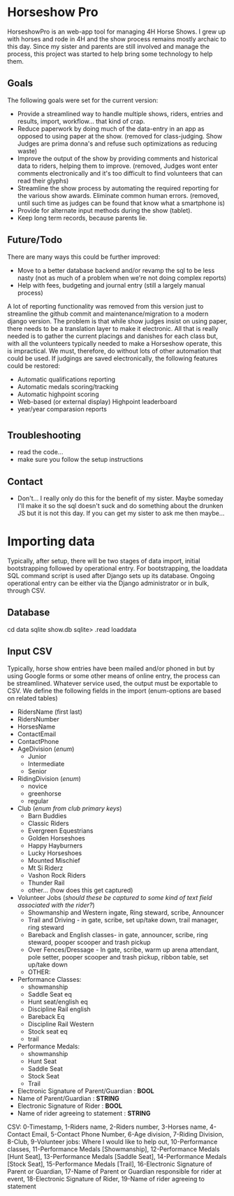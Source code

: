 # Horseshow Pro

HorseshowPro is an web-app tool for managing 4H Horse Shows.  I grew up with horses and rode in 4H and the show process remains mostly archaic to this day.  Since my sister and parents are still involved and manage the process, this project was started to help bring some technology to help them.

## Goals
The following goals were set for the current version:

* Provide a streamlined way to handle multiple shows, riders, entries and results, import, workflow... that kind of crap.
* Reduce paperwork by doing much of the data-entry in an app as opposed to using paper at the show. (removed for class-judging. Show Judges are prima donna's and refuse such optimizations as reducing waste)
* Improve the output of the show by providing comments and historical data to riders, helping them to improve. (removed, Judges wont enter comments electronically and it's too difficult to find volunteers that can read their glyphs)
* Streamline the show process by automating the required reporting for the various show awards.  Eliminate common human errors. (removed, until such time as judges can be found that know what a smartphone is)
* Provide for alternate input methods during the show (tablet).
* Keep long term records, because parents lie.

## Future/Todo
There are many ways this could be further improved:

* Move to a better database backend and/or revamp the sql to be less nasty (not as much of a problem when we're not doing complex reports)
* Help with fees, budgeting and journal entry (still a largely manual process)

A lot of reporting functionality was removed from this version just to streamline the github commit and maintenance/migration to a modern django version. The problem is that while show judges insist on using paper, there needs to be a translation layer to make it electronic.  All that is really needed is to gather the current placings and danishes for each class but, with all the volunteers typically needed to make a Horseshow operate, this is impractical.  We must, therefore, do without lots of other automation that could be used.  If judgings are saved electronically, the following features could be restored:
* Automatic qualifications reporting
* Automatic medals scoring/tracking
* Automatic highpoint scoring
* Web-based (or external display) Highpoint leaderboard
* year/year comparasion reports

#

## Troubleshooting
* read the code...
* make sure you follow the setup instructions

## Contact
* Don't... I really only do this for the benefit of my sister.  Maybe someday I'll make it so the sql doesn't suck and do something about the drunken JS but it is not this day.  If you can get my sister to ask me then maybe...

# Importing data
Typically, after setup, there will be two stages of data import, initial bootstrapping followed by operational entry.  For bootstrapping, the loaddata SQL command script is used after Django sets up its database.  Ongoing operational entry can be either via the Django administrator or in bulk, through CSV.

## Database
cd data
sqlite show.db
sqlite> .read loaddata

## Input CSV
Typically, horse show entries have been mailed and/or phoned in but by using Google forms or some other means of online entry, the process can be streamlined. Whatever service used, the output must be exportable to CSV.  We define the following fields in the import (enum-options are based on related tables)
* RidersName (first last)
* RidersNumber
* HorsesName
* ContactEmail
* ContactPhone
* AgeDivision (_enum_)
  * Junior
  * Intermediate
  * Senior
* RidingDivision (_enum_)
  * novice
  * greenhorse
  * regular
* Club (_enum from club primary keys_)
  * Barn Buddies
  * Classic Riders
  * Evergreen Equestrians
  * Golden Horseshoes
  * Happy Hayburners
  * Lucky Horseshoes
  * Mounted Mischief
  * Mt Si Riderz
  * Vashon Rock Riders
  * Thunder Rail
  * other... (how does this get captured)
* Volunteer Jobs (_should these be captured to some kind of text field associated with the rider?_)
  * Showmanship and Western ingate, Ring steward, scribe, Announcer
  * Trail and Driving - in gate, scribe, set up/take down, trail manager, ring steward
  * Bareback and English classes- in gate, announcer, scribe, ring steward, pooper scooper and trash pickup
  * Over Fences/Dressage - In gate, scribe, warm up arena attendant, pole setter, pooper scooper and trash pickup, ribbon table, set up/take down
  * OTHER:
* Performance Classes:
  * showmanship
  * Saddle Seat eq
  * Hunt seat/english eq
  * Discipline Rail english
  * Bareback Eq
  * Discipline Rail Western
  * Stock seat eq
  * trail
* Performance Medals:
  * showmanship
  * Hunt Seat
  * Saddle Seat
  * Stock Seat
  * Trail
* Electronic Signature of Parent/Guardian : __BOOL__
* Name of Parent/Guardian : __STRING__
* Electronic Signature of Rider : __BOOL__
* Name of rider agreeing to statement : __STRING__



CSV:
0-Timestamp,
1-Riders name,
2-Riders number,
3-Horses name,
4-Contact Email,
5-Contact Phone Number,
6-Age division,
7-Riding Division,
8-Club,
9-Volunteer jobs: Where I would like to help out,
10-Performance classes,
11-Performance Medals [Showmanship],
12-Performance Medals [Hunt Seat],
13-Performance Medals [Saddle Seat],
14-Performance Medals [Stock Seat],
15-Performance Medals [Trail],
16-Electronic Signature of Parent or Guardian,
17-Name of Parent or Guardian responsible for rider at event,
18-Electronic Signature of Rider,
19-Name of rider agreeing to statement
